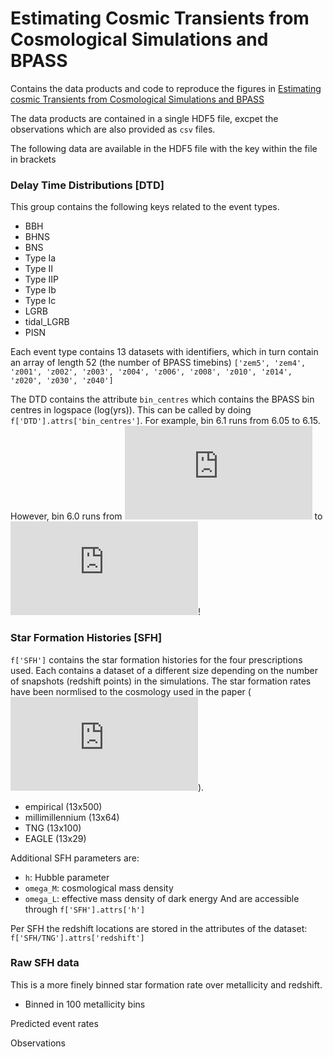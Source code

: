 # Estimating Cosmic Transients from Cosmological Simulations and BPASS

Contains the data products and code to reproduce the figures in [Estimating cosmic Transients from Cosmological Simulations and BPASS](https://arxiv.org/abs/2111.08124)


The data products are contained in a single HDF5 file, excpet the observations which are also provided as `csv` files.

The following data are available in the HDF5 file with the key within the file in brackets

### Delay Time Distributions [DTD]
This group contains the following keys related to the event types.
- BBH
- BHNS
- BNS
- Type Ia
- Type II
- Type IIP
- Type Ib
- Type Ic
- LGRB
- tidal_LGRB
- PISN

Each event type contains 13 datasets with identifiers, which in turn contain an array of length 52 (the number of BPASS timebins)
`['zem5', 'zem4', 'z001', 'z002', 'z003', 'z004', 'z006', 'z008', 'z010', 'z014', 'z020', 'z030', 'z040']`

The DTD contains the attribute `bin_centres` which contains the BPASS bin centres in logspace (log(yrs)). This can be called by doing `f['DTD'].attrs['bin_centres']`. 
For example, bin 6.1 runs from 6.05 to 6.15. However, bin 6.0 runs from ![equation](https://latex.codecogs.com/gif.latex?t%3D0) to ![equation](https://latex.codecogs.com/gif.latex?t%3D10%5E%7B6.05%7D)!


### Star Formation Histories [SFH]
`f['SFH']` contains the star formation histories for the four prescriptions used. Each contains a dataset of a different size depending on the number of snapshots (redshift points) in the simulations. The star formation rates have been normlised to the cosmology used in the paper (![cosmology equation](https://latex.codecogs.com/gif.latex?h%20%3D%200.6766%2C%20%5COmega_M%20%3D%200.3111%2C%20%5COmega_%5CLambda%20%3D0.6889)).

- empirical        (13x500)
- millimillennium  (13x64)
- TNG              (13x100)
- EAGLE            (13x29)

Additional SFH parameters are: 
- `h`:              Hubble parameter
- `omega_M`:        cosmological mass density
- `omega_L`:        effective mass density of dark energy 
And are accessible through `f['SFH'].attrs['h']`

Per SFH the redshift locations are stored in the attributes of the dataset: `f['SFH/TNG'].attrs['redshift']`


### Raw SFH data

This is a more finely binned star formation rate over metallicity and redshift. 


- Binned in 100 metallicity bins 


Predicted event rates

Observations
